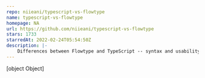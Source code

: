 ```yaml
---
repo: niieani/typescript-vs-flowtype
name: typescript-vs-flowtype
homepage: NA
url: https://github.com/niieani/typescript-vs-flowtype
stars: 1733
starredAt: 2022-02-24T05:54:50Z
description: |-
    Differences between Flowtype and TypeScript -- syntax and usability
---
```


[object Object]
